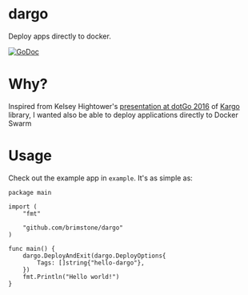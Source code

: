 dargo
=====
Deploy apps directly to docker.

[![GoDoc](https://godoc.org/github.com/brimstone/dargo?status.svg)](https://godoc.org/github.com/brimstone/dargo)

Why?
====
Inspired from Kelsey Hightower's [presentation at dotGo 2016](https://www.youtube.com/watch?v=nhmAyZNlECw)
of [Kargo](https://github.com/kelseyhightower/kargo) library, I wanted also be
able to deploy applications directly to Docker Swarm


Usage
=====
Check out the example app in `example`. It's as simple as:
```
package main

import (
	"fmt"

	"github.com/brimstone/dargo"
)

func main() {
	dargo.DeployAndExit(dargo.DeployOptions{
		Tags: []string{"hello-dargo"},
	})
	fmt.Println("Hello world!")
}
```
